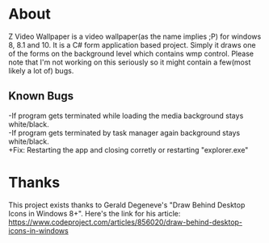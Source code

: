 # About
Z Video Wallpaper is a video wallpaper(as the name implies ;P) for windows 8, 8.1 and 10. It is a C# form application based project. Simply it draws one of the forms on the background level which contains wmp control. Please note that I'm not working on this seriously so it might contain a few(most likely a lot of) bugs.

## Known Bugs
-If program gets terminated while loading the media background stays white/black.  
-If program gets terminated by task manager again background stays white/black.  
+Fix: Restarting the app and closing corretly or restarting "explorer.exe"  

# Thanks
This project exists thanks to Gerald Degeneve's "Draw Behind Desktop Icons in Windows 8+". Here's the link for his article: https://www.codeproject.com/articles/856020/draw-behind-desktop-icons-in-windows

